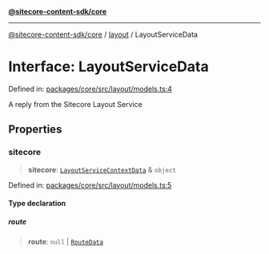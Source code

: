 [**@sitecore-content-sdk/core**](../../README.md)

***

[@sitecore-content-sdk/core](../../README.md) / [layout](../README.md) / LayoutServiceData

# Interface: LayoutServiceData

Defined in: [packages/core/src/layout/models.ts:4](https://github.com/Sitecore/content-sdk/blob/583ad5957e2a493b98fa21293939a57df8afd235/packages/core/src/layout/models.ts#L4)

A reply from the Sitecore Layout Service

## Properties

### sitecore

> **sitecore**: [`LayoutServiceContextData`](LayoutServiceContextData.md) & `object`

Defined in: [packages/core/src/layout/models.ts:5](https://github.com/Sitecore/content-sdk/blob/583ad5957e2a493b98fa21293939a57df8afd235/packages/core/src/layout/models.ts#L5)

#### Type declaration

##### route

> **route**: `null` \| [`RouteData`](RouteData.md)
